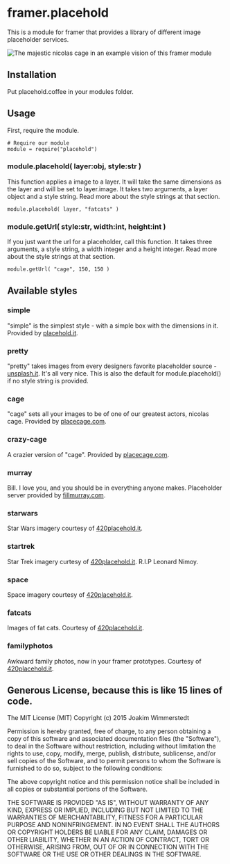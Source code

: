 # framer.placehold
This is a module for framer that provides a library of different image placeholder services.

![The majestic nicolas cage in an example vision of this framer module](https://cloud.githubusercontent.com/assets/2109753/6866277/e0bcc5b6-d476-11e4-8766-22404b90bc52.jpg)

## Installation
Put placehold.coffee in your modules folder.

## Usage
First, require the module.
````
# Require our module
module = require("placehold")
````

### module.placehold( layer:obj, style:str )
This function applies a image to a layer. It will take the same dimensions as the layer and will be set to layer.image. It takes two arguments, a layer object and a style string. Read more about the style strings at that section. 

````
module.placehold( layer, "fatcats" )
````

### module.getUrl( style:str, width:int, height:int )
If you just want the url for a placeholder, call this function. It takes three arguments, a style string, a width integer and a height integer. Read more about the style strings at that section.

````
module.getUrl( "cage", 150, 150 )
````

## Available styles
### simple
"simple" is the simplest style - with a simple box with the dimensions in it. Provided by [placehold.it][placeholdit].

### pretty
"pretty" takes images from every designers favorite placeholder source - [unsplash.it][unsplash]. It's all very nice. This is also the default for module.placehold() if no style string is provided.

### cage
"cage" sets all your images to be of one of our greatest actors, nicolas cage. Provided by [placecage.com][cage].

### crazy-cage
A crazier version of "cage". Provided by [placecage.com][cage].

### murray
Bill.  I love you, and you should be in everything anyone makes. Placeholder server provided by [fillmurray.com][murray].

### starwars
Star Wars imagery courtesy of [420placehold.it][420].

### startrek
Star Trek imagery curtesy of [420placehold.it][420]. R.I.P Leonard Nimoy.

### space
Space imagery courtesy of [420placehold.it][420].

### fatcats
Images of fat cats. Courtesy of [420placehold.it][420].

### familyphotos
Awkward family photos, now in your framer prototypes. Courtesy of [420placehold.it][420].

## Generous License, because this is like 15 lines of code.
The MIT License (MIT)
Copyright (c) 2015 Joakim Wimmerstedt

Permission is hereby granted, free of charge, to any person obtaining a copy
of this software and associated documentation files (the "Software"), to deal
in the Software without restriction, including without limitation the rights
to use, copy, modify, merge, publish, distribute, sublicense, and/or sell
copies of the Software, and to permit persons to whom the Software is
furnished to do so, subject to the following conditions:

The above copyright notice and this permission notice shall be included in
all copies or substantial portions of the Software.

THE SOFTWARE IS PROVIDED "AS IS", WITHOUT WARRANTY OF ANY KIND, EXPRESS OR
IMPLIED, INCLUDING BUT NOT LIMITED TO THE WARRANTIES OF MERCHANTABILITY,
FITNESS FOR A PARTICULAR PURPOSE AND NONINFRINGEMENT. IN NO EVENT SHALL THE
AUTHORS OR COPYRIGHT HOLDERS BE LIABLE FOR ANY CLAIM, DAMAGES OR OTHER
LIABILITY, WHETHER IN AN ACTION OF CONTRACT, TORT OR OTHERWISE, ARISING FROM,
OUT OF OR IN CONNECTION WITH THE SOFTWARE OR THE USE OR OTHER DEALINGS IN
THE SOFTWARE.

[420]: http://420placehold.it/
[cage]: http://placecage.com/
[murray]: http://fillmurray.com
[unsplash]: http://unsplash.it
[placeholdit]: http://placehold.it 
